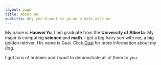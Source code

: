 ```yaml
---
layout: page
title: About me
subtitle: Why you'd want to go on a date with me
---
```


My name is __Haowei Yu__, I am graduate from the __University of Alberta__. My major is computing __science__ and __math__. I got a big hairy son with me, a big golden retriver. His name is Guai. 
Click [Guai](mydog.md) for more information about my dog.


I got tons of hobbies and I want to demonstrate all of them to you.

